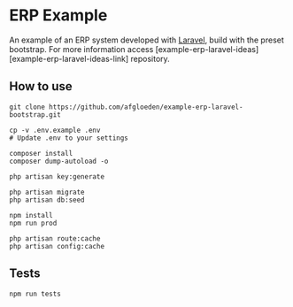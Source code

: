 # ERP Example

An example of an ERP system developed with [Laravel][laravel-link], build with the preset bootstrap. For more information access [example-erp-laravel-ideas][example-erp-laravel-ideas-link] repository.

## How to use

```shell
git clone https://github.com/afgloeden/example-erp-laravel-bootstrap.git

cp -v .env.example .env
# Update .env to your settings

composer install
composer dump-autoload -o

php artisan key:generate

php artisan migrate
php artisan db:seed

npm install
npm run prod

php artisan route:cache
php artisan config:cache
```

## Tests

```shell
npm run tests
```

[laravel-link]: https://laravel.com/